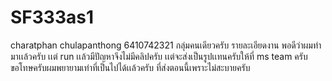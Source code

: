 # SF333as1
charatphan chulapanthong 6410742321
กลุ่มคนเดียวครับ
รายละเอียดงาน พอดีว่าผมทำมาเเล้วครับ เเต่ run เเล้วมีปัญหาจึงไม่มีคลิปครับ เเต่จะส่งเป็นรูปเเทนครับให้ที่ ms team ครับ
ขอโทษครับผมพยายามเท่าที่เป็นไปได้เเล้วครับ ที่ส่งตอนนี้เพราะไม่สะบายครับ
